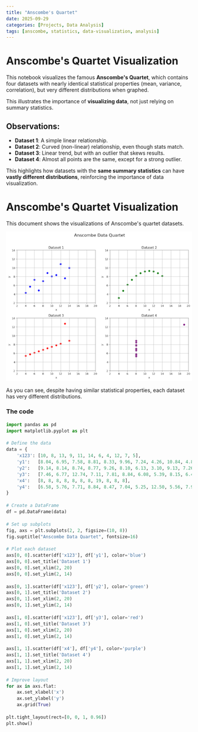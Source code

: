 ```yaml
---
title: "Anscombe's Quartet"
date: 2025-09-29
categories: [Projects, Data Analysis]
tags: [anscombe, statistics, data-visualization, analysis]
---
```




# Anscombe's Quartet Visualization

This notebook visualizes the famous **Anscombe's Quartet**, which contains four datasets with nearly identical statistical properties (mean, variance, correlation), but very different distributions when graphed.

This illustrates the importance of **visualizing data**, not just relying on summary statistics.

## Observations:

- **Dataset 1**: A simple linear relationship.
- **Dataset 2**: Curved (non-linear) relationship, even though stats match.
- **Dataset 3**: Linear trend, but with an outlier that skews results.
- **Dataset 4**: Almost all points are the same, except for a strong outlier.

This highlights how datasets with the **same summary statistics** can have **vastly different distributions**, reinforcing the importance of data visualization.

# Anscombe's Quartet Visualization

This document shows the visualizations of Anscombe's quartet datasets.

![Anscombe's Quartet](/assets/data.png)

As you can see, despite having similar statistical properties, each dataset has very different distributions.

### The code

```Python
import pandas as pd
import matplotlib.pyplot as plt

# Define the data
data = {
    'x123': [10, 8, 13, 9, 11, 14, 6, 4, 12, 7, 5],
    'y1':   [8.04, 6.95, 7.58, 8.81, 8.33, 9.96, 7.24, 4.26, 10.84, 4.82, 5.68],
    'y2':   [9.14, 8.14, 8.74, 8.77, 9.26, 8.10, 6.13, 3.10, 9.13, 7.26, 4.74],
    'y3':   [7.46, 6.77, 12.74, 7.11, 7.81, 8.84, 6.08, 5.39, 8.15, 6.42, 5.73],
    'x4':   [8, 8, 8, 8, 8, 8, 8, 19, 8, 8, 8],
    'y4':   [6.58, 5.76, 7.71, 8.84, 8.47, 7.04, 5.25, 12.50, 5.56, 7.91, 6.89]
}

# Create a DataFrame
df = pd.DataFrame(data)

# Set up subplots
fig, axs = plt.subplots(2, 2, figsize=(10, 8))
fig.suptitle("Anscombe Data Quartet", fontsize=16)

# Plot each dataset
axs[0, 0].scatter(df['x123'], df['y1'], color='blue')
axs[0, 0].set_title('Dataset 1')
axs[0, 0].set_xlim(2, 20)
axs[0, 0].set_ylim(2, 14)

axs[0, 1].scatter(df['x123'], df['y2'], color='green')
axs[0, 1].set_title('Dataset 2')
axs[0, 1].set_xlim(2, 20)
axs[0, 1].set_ylim(2, 14)

axs[1, 0].scatter(df['x123'], df['y3'], color='red')
axs[1, 0].set_title('Dataset 3')
axs[1, 0].set_xlim(2, 20)
axs[1, 0].set_ylim(2, 14)

axs[1, 1].scatter(df['x4'], df['y4'], color='purple')
axs[1, 1].set_title('Dataset 4')
axs[1, 1].set_xlim(2, 20)
axs[1, 1].set_ylim(2, 14)

# Improve layout
for ax in axs.flat:
    ax.set_xlabel('x')
    ax.set_ylabel('y')
    ax.grid(True)

plt.tight_layout(rect=[0, 0, 1, 0.96])
plt.show()

```
